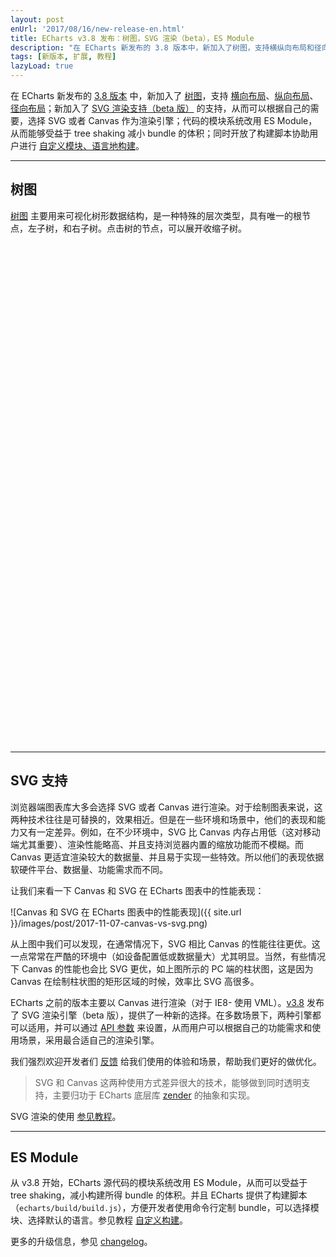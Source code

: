 ```yaml
---
layout: post
enUrl: '2017/08/16/new-release-en.html'
title: ECharts v3.8 发布：树图，SVG 渲染（beta），ES Module
description: "在 ECharts 新发布的 3.8 版本中，新加入了树图，支持横纵向布局和径向布局；新加入了 SVG 渲染（beta 版）的支持，从而可以根据自己的需要，选择 SVG 或者 Canvas 作为渲染引擎；代码的模块系统改用 ES Module，从而能够受益于 tree shaking 减小 bundle 的体积；同时开放了构建脚本协助用户进行自定义模块、语言地构建。"
tags: [新版本, 扩展, 教程]
lazyLoad: true
---
```



在 ECharts 新发布的 [3.8 版本](https://github.com/ecomfe/echarts/releases/tag/3.8.0) 中，新加入了 [树图](http://echarts.baidu.com/option.html#series-tree)，支持 [横向布局](http://echarts.baidu.com/demo.html#tree-basic)、[纵向布局](http://echarts.baidu.com/demo.html#tree-vertical)、[径向布局](http://echarts.baidu.com/demo.html#tree-radial)；新加入了 [SVG 渲染支持（beta 版）](http://echarts.baidu.com/tutorial.html#%E4%BD%BF%E7%94%A8%20Canvas%20%E6%88%96%E8%80%85%20SVG%20%E6%B8%B2%E6%9F%93) 的支持，从而可以根据自己的需要，选择 SVG 或者 Canvas 作为渲染引擎；代码的模块系统改用 ES Module，从而能够受益于 tree shaking 减小 bundle 的体积；同时开放了构建脚本协助用户进行 [自定义模块、语言地构建](http://echarts.baidu.com/tutorial.html#%E8%87%AA%E5%AE%9A%E4%B9%89%E6%9E%84%E5%BB%BA%20ECharts)。

---

## 树图

[树图](http://echarts.baidu.com/option.html#series-tree) 主要用来可视化树形数据结构，是一种特殊的层次类型，具有唯一的根节点，左子树，和右子树。点击树的节点，可以展开收缩子树。

<div class="ec-lazy"
  data-thumb="{{ site.url_ec_examples_thumb_cn }}/tree-basic.png"
  data-src="{{ site.url_ec_examples_view_cn }}?c=tree-basic&edit=1&reset=1"
  style="width: 100%; height: 400px"
></div>

<div class="ec-lazy"
  data-thumb="{{ site.url_ec_examples_thumb_cn }}/tree-radial.png"
  data-src="{{ site.url_ec_examples_view_cn }}?c=tree-radial&edit=1&reset=1"
  style="width: 100%; height: 400px"
></div>

---

## SVG 支持

浏览器端图表库大多会选择 SVG 或者 Canvas 进行渲染。对于绘制图表来说，这两种技术往往是可替换的，效果相近。但是在一些环境和场景中，他们的表现和能力又有一定差异。例如，在不少环境中，SVG 比 Canvas 内存占用低（这对移动端尤其重要）、渲染性能略高、并且支持浏览器内置的缩放功能而不模糊。而 Canvas 更适宜渲染较大的数据量、并且易于实现一些特效。所以他们的表现依据软硬件平台、数据量、功能需求而不同。

让我们来看一下 Canvas 和 SVG 在 ECharts 图表中的性能表现：

![Canvas 和 SVG 在 ECharts 图表中的性能表现]({{ site.url }}/images/post/2017-11-07-canvas-vs-svg.png)

从上图中我们可以发现，在通常情况下，SVG 相比 Canvas 的性能往往更优。这一点常常在严酷的环境中（如设备配置低或数据量大）尤其明显。当然，有些情况下 Canvas 的性能也会比 SVG 更优，如上图所示的 PC 端的柱状图，这是因为 Canvas 在绘制柱状图的矩形区域的时候，效率比 SVG 高很多。

ECharts 之前的版本主要以 Canvas 进行渲染（对于 IE8- 使用 VML）。[v3.8](https://github.com/ecomfe/echarts/releases) 发布了 SVG 渲染引擎（beta 版），提供了一种新的选择。在多数场景下，两种引擎都可以适用，并可以通过 [API 参数](http://echarts.baidu.com/api.html#echarts.init) 来设置，从而用户可以根据自己的功能需求和使用场景，采用最合适自己的渲染引擎。

我们强烈欢迎开发者们 [反馈](https://github.com/ecomfe/echarts/issues/new) 给我们使用的体验和场景，帮助我们更好的做优化。

> SVG 和 Canvas 这两种使用方式差异很大的技术，能够做到同时透明支持，主要归功于 ECharts 底层库 [zender](https://github.com/ecomfe/zrender) 的抽象和实现。

SVG 渲染的使用 [参见教程](http://echarts.baidu.com/tutorial.html#%E4%BD%BF%E7%94%A8%20Canvas%20%E6%88%96%E8%80%85%20SVG%20%E6%B8%B2%E6%9F%93)。

---

## ES Module

从 v3.8 开始，ECharts 源代码的模块系统改用 ES Module，从而可以受益于 tree shaking，减小构建所得 bundle 的体积。并且 ECharts 提供了构建脚本（`echarts/build/build.js`），方便开发者使用命令行定制 bundle，可以选择模块、选择默认的语言。参见教程 [自定义构建](http://echarts.baidu.com/tutorial.html#%E8%87%AA%E5%AE%9A%E4%B9%89%E6%9E%84%E5%BB%BA%20ECharts)。



更多的升级信息，参见 [changelog](http://echarts.baidu.com/changelog.html)。



